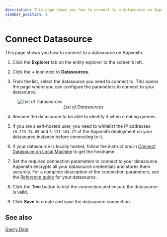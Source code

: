 ```yaml
---
description: This page shows you how to connect to a datasource on Appsmith.
sidebar_position: 1
---
```


# Connect Datasource

This page shows you how to connect to a datasource on Appsmith.

1. Click the **Explorer** tab on the entity explorer to the screen's left. 

2. Click the **+** icon next to **Datasources**.

3. From the list, select the datasource you need to connect to. This opens the page where you can configure the parameters to connect to your datasource. 

<figure>
  <img src="/img/connecting-to-data-sources.png" style= {{width:"100%", height:"auto"}} alt="List of Datasources"/>
  <figcaption align = "center"><i>List of Datasources</i></figcaption>
</figure>

4. Rename the datasource to be able to identify it when creating queries.

5. If you are a self-hosted user, you need to whitelist the IP addresses `18.223.74.85` and `3.131.104.27` of the Appsmith deployment on your datasource instance before connecting to it. 

6. If your datasource is locally hosted, follow the instructions in [Connect Datasouce on Local Machine](/connect-data/how-to-guides/how-to-work-with-local-apis-on-appsmith) to get the hostname.

7. Set the required connection parameters to connect to your datasource. Appsmith encrypts all your datasource credentials and stores them securely. For a complete description of the connection parameters, see the [Reference guide](/connect-data/reference) for your datasource. 

7. Click the **Test** button to test the connection and ensure the datasource is valid.

8. Click **Save** to create and save the datasource connection.


## See also
[Query Data](/connect-data/how-to-guides/query-data)